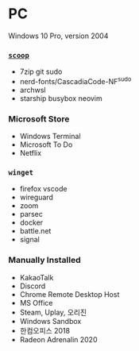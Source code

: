 PC
========
Windows 10 Pro, version 2004

### [`scoop`](https://scoop.sh)
- 7zip git sudo
- nerd-fonts/CascadiaCode-NF<sup>sudo</sup>
- archwsl
- starship busybox neovim

### Microsoft Store
- Windows Terminal
- Microsoft To Do
- Netflix

### `winget`
- firefox vscode
- wireguard
- zoom
- parsec
- docker
- battle.net
- signal

### Manually Installed
- KakaoTalk
- Discord
- Chrome Remote Desktop Host
- MS Office
- Steam, Uplay, 오리진
- Windows Sandbox
- 한컴오피스 2018
- Radeon Adrenalin 2020
<!-- Epic Games -->
